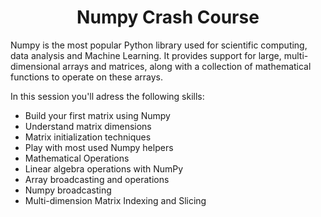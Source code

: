 <h1> <center>Numpy Crash Course</center></h1>

Numpy is the most popular Python library used for scientific computing, data analysis and Machine Learning. It provides support for large, multi-dimensional arrays and matrices, along with a collection of mathematical functions to operate on these arrays.

In this session you'll adress the following skills:
* Build your first matrix using Numpy
* Understand matrix dimensions
* Matrix initialization techniques
* Play with most used Numpy helpers
* Mathematical Operations
* Linear algebra operations with NumPy
* Array broadcasting and operations
* Numpy broadcasting
* Multi-dimension Matrix Indexing and Slicing
